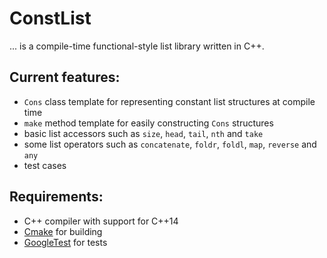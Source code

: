 # ConstList

... is a compile-time functional-style list library written in C++.

## Current features:

- `Cons` class template for representing constant list structures at compile time
- `make` method template for easily constructing `Cons` structures
- basic list accessors such as `size`, `head`, `tail`, `nth` and `take`
- some list operators such as `concatenate`, `foldr`, `foldl`, `map`, `reverse` and `any`
- test cases

## Requirements:

- C++ compiler with support for C++14
- [Cmake](http://www.cmake.org/) for building
- [GoogleTest](http://code.google.com/p/googletest/) for tests
